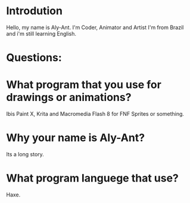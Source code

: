# Introdution
Hello, my name is Aly-Ant.
I'm Coder, Animator and Artist
I'm from Brazil and i'm still learning English.

# Questions:
# What program that you use for drawings or animations?

Ibis Paint X, Krita and Macromedia Flash 8 for FNF Sprites or something.

# Why your name is Aly-Ant?

Its a long story.

# What program languege that use?

Haxe.
